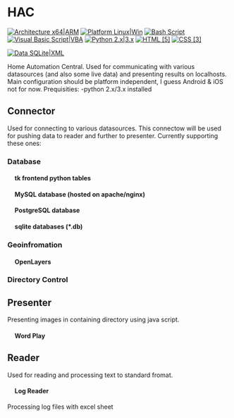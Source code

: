 # HAC
[![Architecture x64|ARM](https://img.shields.io/badge/Architecture-x64|ARM-yellowgreen.svg)](http://www.arm.com/products/processors/instruction-set-architectures/index.php)
[![Platform Linux|Win](https://img.shields.io/badge/Platform-Linux|Win-orange.svg)](https://sqlite.org/features.html)
[![Bash Script](https://img.shields.io/badge/Bash-Script-blue.svg)](https://www.gnu.org/software/bash/)
[![Visual Basic Script|VBA](https://img.shields.io/badge/Visual%20Basic-Script%20%7C%20VBA-lightgrey.svg)](https://msdn.microsoft.com/en-us/vstudio/ms788229.aspx)
[![Python 2.x|3.x](https://img.shields.io/badge/Python-2.7%20%7C%203.0-yellow.svg)](https://www.python.org/)
[![HTML [5]](https://img.shields.io/badge/HTML-%5B5%5D-brightgreen.svg)](http://www.w3schools.com/html/default.asp)
[![CSS [3]](https://img.shields.io/badge/CSS-%5B3%5D-ff69b4.svg)](http://www.w3schools.com/css/default.asp)

[![Data SQLite|XML](https://img.shields.io/badge/Data-SQLite|XML-green.svg)](https://sqlite.org/features.html)

Home Automation Central.
Used for communicating with various datasources (and also some live data) and presenting results on localhosts.
Main configuration should be platform independent, I guess Android & iOS not for now.
Prequisities:
-python 2.x/3.x installed

## Connector
Used for connecting to various datasources. This connectow will be used for pushing data to reader and further to presenter. Currently supporting these ones:
### Database
#### &nbsp;&nbsp;&nbsp;&nbsp; tk frontend python tables
#### &nbsp;&nbsp;&nbsp;&nbsp; MySQL database (hosted on apache/nginx)
#### &nbsp;&nbsp;&nbsp;&nbsp; PostgreSQL database
#### &nbsp;&nbsp;&nbsp;&nbsp; sqlite databases (*.db)
### Geoinfromation
#### &nbsp;&nbsp;&nbsp;&nbsp; OpenLayers
### Directory Control

## Presenter
Presenting images in containing directory using java script.
#### &nbsp;&nbsp;&nbsp;&nbsp; Word Play

## Reader
Used for reading and processing text to standard fromat.
#### &nbsp;&nbsp;&nbsp;&nbsp; Log Reader
Processing log files with excel sheet
